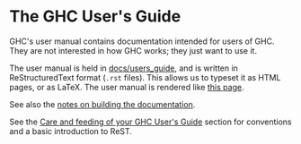 # The GHC User's Guide

GHC's user manual contains documentation intended for users of GHC.  They are not interested in how GHC works; they just want to use it.

The user manual is held in [docs/users_guide](https://gitlab.haskell.org/ghc/ghc/blob/master/docs/users_guide), and is written in ReStructuredText format (`.rst` files).  This allows us to typeset it as HTML pages, or as LaTeX.
The user manual is rendered like [this page](https://downloads.haskell.org/~ghc/latest/docs/html/users_guide/).

See also the [notes on building the documentation](building/docs).

See the [Care and feeding of your GHC User's Guide](https://downloads.haskell.org/~ghc/latest/docs/html/users_guide/editing-guide.html) section for conventions and a basic introduction to ReST.
